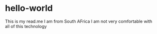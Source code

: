 # hello-world
This is my read.me
I am from South AFrica
I am not very comfortable with all of this technology
